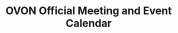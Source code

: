 ---
title: OVON Official Meeting and Event Calendar
image: /img/open-voice-network-ovon-official-meeting-event-calendar.jpg
intro: >-
  Explore the official meeting and event calendar of the Open Voice Network. Below you'll find regularly scheduled meetings, upcoming voice-related events, and more. Click on a calendar listing to copy the information to your personal calendar. Note: All calendar listings are in Central European Standard Time (CEST). 
calendarLink: "https://calendar.google.com/calendar/embed?height=800&wkst=1&bgcolor=%230151ff&ctz=Africa%2FTunis&src=Y185Zmk4ODhzbGphdHMzOTE1M281bjhpY2UzMEBncm91cC5jYWxlbmRhci5nb29nbGUuY29t&color=%23F4511E&title=Open%20Voice%20Network%20Official%20Meeting%20and%20Event%20Calendar"
---